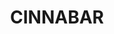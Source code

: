 ---
lastmod: '2025-04-06T06:05:21+00:00'
latitude: -26.055099
layout: suburb
longitude: 152.221081
postcode: '4600'
state: QLD
title: CINNABAR
url: /qld/cinnabar/
---